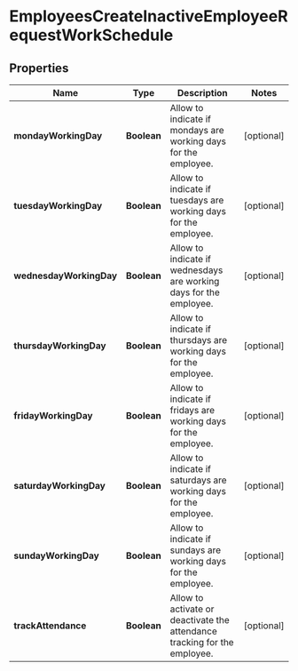 

# EmployeesCreateInactiveEmployeeRequestWorkSchedule


## Properties

| Name | Type | Description | Notes |
|------------ | ------------- | ------------- | -------------|
|**mondayWorkingDay** | **Boolean** | Allow to indicate if mondays are working days for the employee. |  [optional] |
|**tuesdayWorkingDay** | **Boolean** | Allow to indicate if tuesdays are working days for the employee. |  [optional] |
|**wednesdayWorkingDay** | **Boolean** | Allow to indicate if wednesdays are working days for the employee. |  [optional] |
|**thursdayWorkingDay** | **Boolean** | Allow to indicate if thursdays are working days for the employee. |  [optional] |
|**fridayWorkingDay** | **Boolean** | Allow to indicate if fridays are working days for the employee. |  [optional] |
|**saturdayWorkingDay** | **Boolean** | Allow to indicate if saturdays are working days for the employee. |  [optional] |
|**sundayWorkingDay** | **Boolean** | Allow to indicate if sundays are working days for the employee. |  [optional] |
|**trackAttendance** | **Boolean** | Allow to activate or deactivate the attendance tracking for the employee. |  [optional] |



